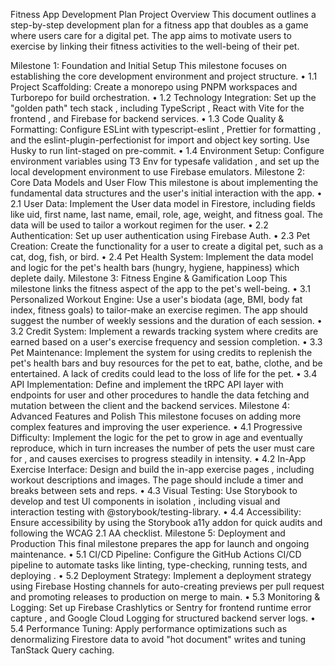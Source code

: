 Fitness App Development Plan
Project Overview This document outlines a step-by-step development plan for a fitness app that doubles as a game where users care for a digital pet. The app aims to motivate users to exercise by linking their fitness activities to the well-being of their pet.

Milestone 1: Foundation and Initial Setup
This milestone focuses on establishing the core development environment and project structure.
• 1.1 Project Scaffolding: Create a monorepo using PNPM workspaces and Turborepo for build orchestration.
• 1.2 Technology Integration: Set up the "golden path" tech stack , including TypeScript , React with Vite for the frontend , and Firebase for backend services.
• 1.3 Code Quality & Formatting: Configure ESLint with typescript-eslint , Prettier for formatting , and the eslint-plugin-perfectionist for import and object key sorting. Use Husky to run
lint-staged on pre-commit.
• 1.4 Environment Setup: Configure environment variables using T3 Env for typesafe validation , and set up the local development environment to use Firebase emulators.
Milestone 2: Core Data Models and User Flow
This milestone is about implementing the fundamental data structures and the user's initial interaction with the app.
• 2.1 User Data: Implement the User data model in Firestore, including fields like uid, first name, last name, email, role, age, weight, and fitness goal. The data will be used to tailor a workout regimen for the user.
• 2.2 Authentication: Set up user authentication using Firebase Auth.
• 2.3 Pet Creation: Create the functionality for a user to create a digital pet, such as a cat, dog, fish, or bird.
• 2.4 Pet Health System: Implement the data model and logic for the pet's health bars (hungry, hygiene, happiness) which deplete daily.
Milestone 3: Fitness Engine & Gamification Loop
This milestone links the fitness aspect of the app to the pet's well-being.
• 3.1 Personalized Workout Engine: Use a user's biodata (age, BMI, body fat index, fitness goals) to tailor-make an exercise regimen. The app should suggest the number of weekly sessions and the duration of each session.
• 3.2 Credit System: Implement a rewards tracking system where credits are earned based on a user's exercise frequency and session completion.
• 3.3 Pet Maintenance: Implement the system for using credits to replenish the pet's health bars and buy resources for the pet to eat, bathe, clothe, and be entertained. A lack of credits could lead to the loss of life for the pet.
• 3.4 API Implementation: Define and implement the tRPC API layer with endpoints for
user and other procedures to handle the data fetching and mutation between the client and the backend services.
Milestone 4: Advanced Features and Polish
This milestone focuses on adding more complex features and improving the user experience.
• 4.1 Progressive Difficulty: Implement the logic for the pet to grow in age and eventually reproduce, which in turn increases the number of pets the user must care for , and causes exercises to progress steadily in intensity.
• 4.2 In-App Exercise Interface: Design and build the in-app exercise pages , including workout descriptions and images. The page should include a timer and breaks between sets and reps.
• 4.3 Visual Testing: Use Storybook to develop and test UI components in isolation , including visual and interaction testing with
@storybook/testing-library.
• 4.4 Accessibility: Ensure accessibility by using the Storybook a11y addon for quick audits and following the WCAG 2.1 AA checklist.
Milestone 5: Deployment and Production
This final milestone prepares the app for launch and ongoing maintenance.
• 5.1 CI/CD Pipeline: Configure the GitHub Actions CI/CD pipeline to automate tasks like linting, type-checking, running tests, and deploying .
• 5.2 Deployment Strategy: Implement a deployment strategy using Firebase Hosting channels for auto-creating previews per pull request and promoting releases to production on merge to
main.
• 5.3 Monitoring & Logging: Set up Firebase Crashlytics or Sentry for frontend runtime error capture , and Google Cloud Logging for structured backend server logs.
• 5.4 Performance Tuning: Apply performance optimizations such as denormalizing Firestore data to avoid "hot document" writes and tuning TanStack Query caching.
